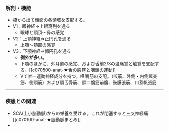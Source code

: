 ### 解剖・機能
- 橋から出て顔面の各領域を支配する。
- V1：眼神経⇒上眼窩列を通る
	- 眼球と頭頂～鼻の感覚
- V2：上顎神経⇒正円孔を通る
	- 上顎～頬部の感覚
- V3：下顎神経⇒卵円孔を通る
	- **例外が多い。**
	- 下顎のほかに、外耳道の感覚、および舌前2/3の温痛覚と触覚を支配する。[[c070500-anat-★舌の感覚と咽頭の運動]]
	- Vで唯一運動神経成分を持つ。咀嚼筋の支配。（咬筋、外側・内側翼突筋、側頭筋）および顎舌骨筋、顎二腹筋前腹、鼓膜張筋、口蓋帆張筋
---
### 疾患との関連
- SCA(上小脳動脈)からの栄養を受ける。これが閉塞すると三叉神経痛[[c070100-anat-★脳動脈まとめ]]
- 